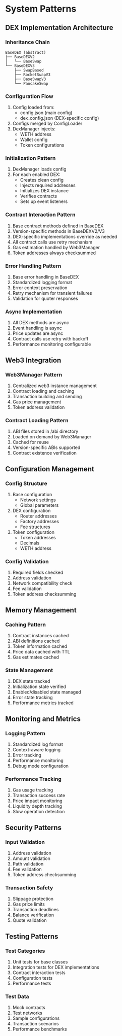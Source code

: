 # System Patterns

## DEX Implementation Architecture

### Inheritance Chain
```
BaseDEX (abstract)
├── BaseDEXV2
│   └── BaseSwap
└── BaseDEXV3
    ├── SwapBased
    ├── RocketSwapV3
    ├── BaseSwapV3
    └── PancakeSwap
```

### Configuration Flow
1. Config loaded from:
   - config.json (main config)
   - dex_config.json (DEX-specific config)
2. Configs merged by ConfigLoader
3. DexManager injects:
   - WETH address
   - Wallet config
   - Token configurations

### Initialization Pattern
1. DexManager loads config
2. For each enabled DEX:
   - Creates clean config
   - Injects required addresses
   - Initializes DEX instance
   - Verifies contracts
   - Sets up event listeners

### Contract Interaction Pattern
1. Base contract methods defined in BaseDEX
2. Version-specific methods in BaseDEXV2/V3
3. DEX-specific implementations override as needed
4. All contract calls use retry mechanism
5. Gas estimation handled by Web3Manager
6. Token addresses always checksummed

### Error Handling Pattern
1. Base error handling in BaseDEX
2. Standardized logging format
3. Error context preservation
4. Retry mechanism for transient failures
5. Validation for quoter responses

### Async Implementation
1. All DEX methods are async
2. Event handling is async
3. Price updates are async
4. Contract calls use retry with backoff
5. Performance monitoring configurable

## Web3 Integration

### Web3Manager Pattern
1. Centralized web3 instance management
2. Contract loading and caching
3. Transaction building and sending
4. Gas price management
5. Token address validation

### Contract Loading Pattern
1. ABI files stored in /abi directory
2. Loaded on demand by Web3Manager
3. Cached for reuse
4. Version-specific ABIs supported
5. Contract existence verification

## Configuration Management

### Config Structure
1. Base configuration
   - Network settings
   - Global parameters
2. DEX configuration
   - Router addresses
   - Factory addresses
   - Fee structures
3. Token configuration
   - Token addresses
   - Decimals
   - WETH address

### Config Validation
1. Required fields checked
2. Address validation
3. Network compatibility check
4. Fee validation
5. Token address checksumming

## Memory Management

### Caching Pattern
1. Contract instances cached
2. ABI definitions cached
3. Token information cached
4. Price data cached with TTL
5. Gas estimates cached

### State Management
1. DEX state tracked
2. Initialization state verified
3. Enabled/disabled state managed
4. Error state tracking
5. Performance metrics tracked

## Monitoring and Metrics

### Logging Pattern
1. Standardized log format
2. Context-aware logging
3. Error tracking
4. Performance monitoring
5. Debug mode configuration

### Performance Tracking
1. Gas usage tracking
2. Transaction success rate
3. Price impact monitoring
4. Liquidity depth tracking
5. Slow operation detection

## Security Patterns

### Input Validation
1. Address validation
2. Amount validation
3. Path validation
4. Fee validation
5. Token address checksumming

### Transaction Safety
1. Slippage protection
2. Gas price limits
3. Transaction deadlines
4. Balance verification
5. Quote validation

## Testing Patterns

### Test Categories
1. Unit tests for base classes
2. Integration tests for DEX implementations
3. Contract interaction tests
4. Configuration tests
5. Performance tests

### Test Data
1. Mock contracts
2. Test networks
3. Sample configurations
4. Transaction scenarios
5. Performance benchmarks

